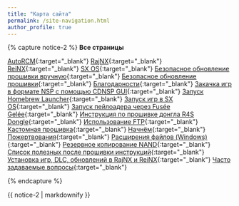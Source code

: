 ```yaml
---
title: "Карта сайта"
permalink: /site-navigation.html
author_profile: true
---
```


{% capture notice-2 %}
**Все страницы**
 
[AutoRCM](autorcm){:target="_blank"}
[RajNX](rajnx){:target="_blank"}
[ReiNX](reinx){:target="_blank"}
[SX OS](sxos){:target="_blank"}
[Безопасное обновление прошивки вручную](update-to-latest_old){:target="_blank"}
[Безопасное обновление прошивки](update-to-latest){:target="_blank"}
[Благодарности](credits){:target="_blank"}
[Закачка игр в формате NSP с помощью CDNSP GUI](download-nsp){:target="_blank"}
[Запуск Homebrew Launcher](launch-hbl){:target="_blank"}
[Запуск игр в SX OS](sxos-games){:target="_blank"}
[Запуск пейлоадера через Fusée Gelée](fusee-gelee){:target="_blank"}
[Инструкция по прошивке донгла R4S Dongle](r4){:target="_blank"}
[Использование FTP](ftp){:target="_blank"}
[Кастомная прошивка](launch-cfw){:target="_blank"}
[Начнём](get-started){:target="_blank"}
[Пожертвования](donations){:target="_blank"}
[Расширения файлов (Windows)](file-extensions-windows){:target="_blank"}
[Резервное копирование NAND](backup-nand){:target="_blank"}
[Список полезных после прошивки инструкций](addons){:target="_blank"}
[Установка игр, DLC, обновлений в RajNX и ReiNX](games){:target="_blank"}
[Часто задаваемые вопросы](faq){:target="_blank"}

{% endcapture %}
<div class="notice--info">{{ notice-2 | markdownify }}</div>